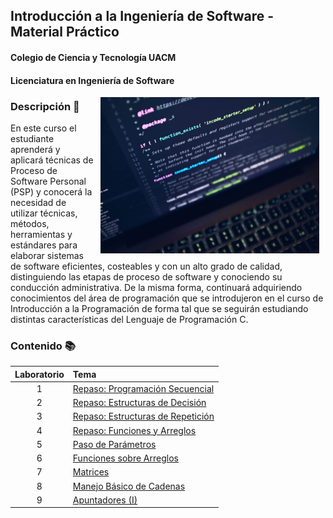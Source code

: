 ## Introducción a la Ingeniería de Software - Material Práctico
#### Colegio de Ciencia y Tecnología UACM
#### Licenciatura en Ingeniería de Software

<img src="imagenes/portada.jpeg" align="right" height="250" width="350" hspace="10">

### Descripción :pencil:

En este curso el estudiante aprenderá y aplicará técnicas de Proceso de Software Personal (PSP) y conocerá la necesidad de utilizar técnicas, métodos, herramientas y estándares para elaborar sistemas de software eficientes, costeables y con un alto grado de calidad, distinguiendo las etapas de proceso de software y conociendo su conducción administrativa. De la misma forma, continuará adquiriendo conocimientos del área de programación que se introdujeron en el curso de Introducción a la Programación de forma tal que se seguirán estudiando distintas características del Lenguaje de Programación C.

### Contenido :books:

Laboratorio | Tema                                                                    | 
:---------: | :---------------------------------------------------------------------- |
1           | [Repaso: Programación Secuencial](laboratorio01/README.md)              |
2           | [Repaso: Estructuras de Decisión](laboratorio02/README.md)              |
3           | [Repaso: Estructuras de Repetición](laboratorio03/README.md)            |
4           | [Repaso: Funciones y Arreglos](laboratorio04/README.md)                 |
5           | [Paso de Parámetros](laboratorio05/README.md)                           |
6           | [Funciones sobre Arreglos](laboratorio06/README.md)                     |
7           | [Matrices](laboratorio07/README.md)                                     |
8           | [Manejo Básico de Cadenas](laboratorio08/README.md)                     |
9           | [Apuntadores (I)](laboratorio09/README.md)                              |
